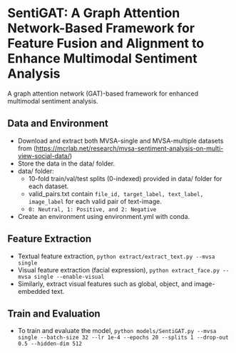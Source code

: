 # SentiGAT: A Graph Attention Network-Based Framework for Feature Fusion and Alignment to Enhance Multimodal Sentiment Analysis

A graph attention network (GAT)-based framework for enhanced multimodal sentiment analysis.

## Data and Environment

* Download and extract both MVSA-single and MVSA-multiple datasets from
(https://mcrlab.net/research/mvsa-sentiment-analysis-on-multi-view-social-data/)
* Store the data in the data/ folder.
* data/ folder:
  * 10-fold train/val/test splits (0-indexed) provided in data/ folder for each dataset.
  * valid_pairs.txt contain `file_id, target_label, text_label, image_label` for each valid pair of text-image.
  * `0: Neutral, 1: Positive, and 2: Negative`
* Create an environment using environment.yml with conda.

## Feature Extraction
* Textual feature extraction,
  `python extract/extract_text.py --mvsa single`
* Visual feature extraction (facial expression),
  `python extract_face.py --mvsa single --enable-visual`
* Similarly, extract visual features such as global, object, and image-embedded text.

## Train and Evaluation
* To train and evaluate the model,
 `python models/SentiGAT.py --mvsa single --batch-size 32 --lr 1e-4 --epochs 20 --splits 1 --drop-out 0.5 --hidden-dim 512`
